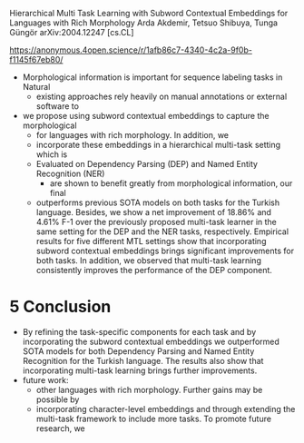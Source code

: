 Hierarchical Multi Task Learning with Subword Contextual Embeddings for Languages with Rich Morphology
Arda Akdemir, Tetsuo Shibuya, Tunga Güngör
arXiv:2004.12247 [cs.CL]

https://anonymous.4open.science/r/1afb86c7-4340-4c2a-9f0b-f1145f67eb80/

* Morphological information is important for sequence labeling tasks in Natural
  * existing approaches rely heavily on manual annotations or external software to
* we propose using subword contextual embeddings to capture the morphological
  * for languages with rich morphology. In addition, we
  * incorporate these embeddings in a hierarchical multi-task setting which is
  * Evaluated on Dependency Parsing (DEP) and Named Entity Recognition (NER)
    * are shown to benefit greatly from morphological information, our final
  * outperforms previous SOTA models on both tasks for the Turkish language.
    Besides, we show a net improvement of 18.86% and 4.61% F-1 over the
    previously proposed multi-task learner in the same setting for the DEP and
    the NER tasks, respectively. Empirical results for five different MTL
    settings show that incorporating subword contextual embeddings brings
    significant improvements for both tasks. In addition, we observed that
    multi-task learning consistently improves the performance of the DEP
    component.

# 5 Conclusion

* By refining the task-specific components for each task and by incorporating
  the subword contextual embeddings we outperformed SOTA models for both
  Dependency Parsing and Named Entity Recognition for the Turkish language. The
  results also show that incorporating multi-task learning brings further
  improvements.
* future work:
  * other languages with rich morphology. Further gains may be possible by
  * incorporating character-level embeddings and through extending the
    multi-task framework to include more tasks. To promote future research, we
